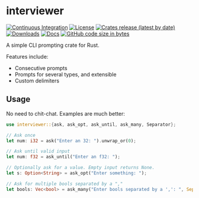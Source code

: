 # interviewer

[![Continuous Integration](https://github.com/misobarisic/interviewer/actions/workflows/ci.yml/badge.svg)](https://github.com/misobarisic/interviewer/actions/workflows/ci.yml)
[![License](https://img.shields.io/github/license/misobarisic/interviewer?color=blue)](./LICENSE)
[![Crates release (latest by date)](https://img.shields.io/crates/v/interviewer)](https://crates.io/crates/interviewer)
[![Downloads](https://img.shields.io/crates/d/interviewer)](https://crates.io/crates/interviewer)
[![Docs](https://img.shields.io/docsrs/interviewer)](https://docs.rs/interviewer/latest/interviewer/)
[![GitHub code size in bytes](https://img.shields.io/github/languages/code-size/misobarisic/interviewer)](https://github.com/misobarisic/interviewer)

A simple CLI prompting crate for Rust.

Features include:

- Consecutive prompts
- Prompts for several types, and extensible
- Custom delimiters


## Usage

No need to chit-chat. Examples are much better:


```rust
use interviewer::{ask, ask_opt, ask_until, ask_many, Separator};

// Ask once
let num: i32 = ask("Enter an 32: ").unwrap_or(0);

// Ask until valid input
let num: f32 = ask_until("Enter an f32: ");

// Optionally ask for a value. Empty input returns None.
let s: Option<String> = ask_opt("Enter something: ");

// Ask for multiple bools separated by a ","
let bools: Vec<bool> = ask_many("Enter bools separated by a ',': ", Separator::SequenceTrim(",")).unwrap();

```



